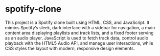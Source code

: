 # spotify-clone
 This project is a Spotify clone built using HTML, CSS, and JavaScript. It mimics Spotify’s sleek, dark interface with a sidebar for navigation, a main content area displaying playlists and track lists, and a fixed footer serving as an audio player. JavaScript is used to fetch track data, control audio playback with the HTML5 Audio API, and manage user interactions, while CSS styles the layout with modern, responsive design elements.
